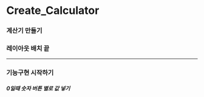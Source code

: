 # Create_Calculator

### 계산기 만들기


### 레이아웃 배치 끝
--------------------------------------------
### 기능구현 시작하기

##### 0일때 숫자 버튼 별로 값 넣기
